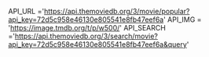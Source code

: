 API_URL ='https://api.themoviedb.org/3/movie/popular?api_key=72d5c958e46130e805541e8fb47eef6a'
API_IMG = 'https://image.tmdb.org/t/p/w500/'
API_SEARCH ='https://api.themoviedb.org/3/search/movie?api_key=72d5c958e46130e805541e8fb47eef6a&query'
